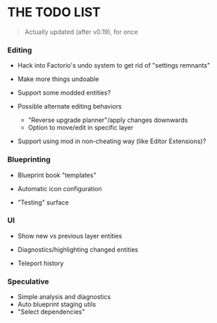 # THE TODO LIST

> Actually updated (after v0.19), for once

### Editing

- Hack into Factorio's undo system to get rid of "settings remnants"
- Make more things undoable
- Support some modded entities?

- Possible alternate editing behaviors
    - "Reverse upgrade planner"/apply changes downwards
    - Option to move/edit in specific layer


- Support using mod in non-cheating way (like Editor Extensions)?

### Blueprinting

- Blueprint book "templates"

- Automatic icon configuration

- "Testing" surface

### UI

- Show new vs previous layer entities
- Diagnostics/highlighting changed entities

- Teleport history

### Speculative

- Simple analysis and diagnostics
- Auto blueprint staging utils
- "Select dependencies"
